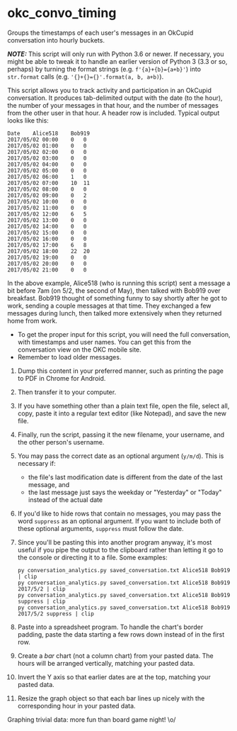 # okc_convo_timing
Groups the timestamps of each user's messages in an OkCupid conversation into hourly buckets.

_**NOTE:**_ This script will only run with Python 3.6 or newer. If necessary, you might be able to tweak it to handle an earlier version of Python 3 (3.3 or so, perhaps) by turning the format strings (e.g. `f'{a}+{b}={a+b}'`) into `str.format` calls (e.g. `'{}+{}={}'.format(a, b, a+b)`).

This script allows you to track activity and participation in an OkCupid conversation. It produces tab-delimited output with the date (to the hour), the number of your messages in that hour, and the number of messages from the other user in that hour. A header row is included. Typical output looks like this:

    Date	Alice518	Bob919
    2017/05/02 00:00	0	0
    2017/05/02 01:00	0	0
    2017/05/02 02:00	0	0
    2017/05/02 03:00	0	0
    2017/05/02 04:00	0	0
    2017/05/02 05:00	0	0
    2017/05/02 06:00	1	0
    2017/05/02 07:00	10	11
    2017/05/02 08:00	0	0
    2017/05/02 09:00	0	2
    2017/05/02 10:00	0	0
    2017/05/02 11:00	0	0
    2017/05/02 12:00	6	5
    2017/05/02 13:00	0	0
    2017/05/02 14:00	0	0
    2017/05/02 15:00	0	0
    2017/05/02 16:00	0	0
    2017/05/02 17:00	6	8
    2017/05/02 18:00	22	20
    2017/05/02 19:00	0	0
    2017/05/02 20:00	0	0
    2017/05/02 21:00	0	0

In the above example, Alice518 (who is running this script) sent a message a bit before 7am (on 5/2, the second of May), then talked with Bob919 over breakfast. Bob919 thought of something funny to say shortly after he got to work, sending a couple messages at that time. They exchanged a few messages during lunch, then talked more extensively when they returned home from work.

* To get the proper input for this script, you will need the full conversation, with timestamps and user names. You can get this from the conversation view on the OKC mobile site.
* Remember to load older messages.

1. Dump this content in your preferred manner, such as printing the page to PDF in Chrome for Android.
0. Then transfer it to your computer.
0. If you have something other than a plain text file, open the file, select all, copy, paste it into a regular text editor (like Notepad), and save the new file.
0. Finally, run the script, passing it the new filename, your username, and the other person's username.
0. You may pass the correct date as an optional argument (`y/m/d`). This is necessary if:
   * the file's last modification date is different from the date of the last message, and
   * the last message just says the weekday or "Yesterday" or "Today" instead of the actual date
0. If you'd like to hide rows that contain no messages, you may pass the word `suppress` as an optional argument. If you want to include both of these optional arguments, `suppress` must follow the date.
0. Since you'll be pasting this into another program anyway, it's most useful if you pipe the output to the clipboard rather than letting it go to the console or directing it to a file. Some examples:

       py conversation_analytics.py saved_conversation.txt Alice518 Bob919 | clip
       py conversation_analytics.py saved_conversation.txt Alice518 Bob919 2017/5/2 | clip
       py conversation_analytics.py saved_conversation.txt Alice518 Bob919 suppress | clip
       py conversation_analytics.py saved_conversation.txt Alice518 Bob919 2017/5/2 suppress | clip

0. Paste into a spreadsheet program. To handle the chart's border padding, paste the data starting a few rows down instead of in the first row.
0. Create a _bar_ chart (not a column chart) from your pasted data. The hours will be arranged vertically, matching your pasted data.
0. Invert the Y axis so that earlier dates are at the top, matching your pasted data.
0. Resize the graph object so that each bar lines up nicely with the corresponding hour in your pasted data.

Graphing trivial data: more fun than board game night! \o/
